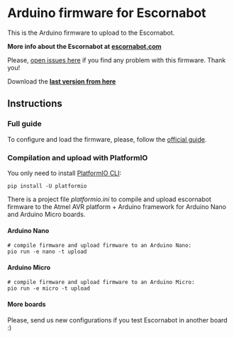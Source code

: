 
# Arduino firmware for Escornabot

This is the Arduino firmware to upload to the Escornabot.

__More info about the Escornabot at [escornabot.com][ESC01]__

Please, [open issues here][ISS01] if you find any problem with this firmware. Thank you!

Download the __[last version from here](https://github.com/escornabot/arduino/releases/latest)__

## Instructions

### Full guide

To configure and load the firmware, please, follow the [official guide][GUI01].

### Compilation and upload with PlatformIO

You only need to install [PlatformIO CLI][PIO01]:

    pip install -U platformio

There is a project file _platformio.ini_ to compile and upload escornabot
firmware to the Atmel AVR platform + Arduino framework for Arduino Nano and
Arduino Micro boards.

#### Arduino Nano

    # compile firmware and upload firmware to an Arduino Nano:
    pio run -e nano -t upload

#### Arduino Micro

    # compile firmware and upload firmware to an Arduino Micro:
    pio run -e micro -t upload

#### More boards

Please, send us new configurations if you test Escornabot in another board :)



<!-- links -->
[BRI01]: https://github.com/escornabot/arduino/releases/tag/v1.2-brivoi
[ESC01]: http://escornabot.com
[GUI01]: http://escornabot.com/web/en/content/configure-and-load-firmware
[ISS01]: https://github.com/escornabot/arduino/issues
[PIO01]: http://platformio.org/get-started/cli
[PLA01]: https://github.com/escornabot/arduino/releases/tag/v1.1-placidus
[VER201606]: https://github.com/escornabot/arduino/releases/tag/v1.3.1
[VER201608]: https://github.com/escornabot/arduino/releases/tag/v1.3.2


